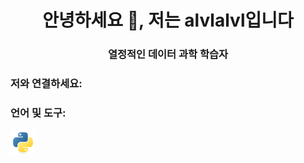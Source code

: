 <h1 align="center">안녕하세요 👋, 저는 alvlalvl입니다</h1>
<h3 align="center">열정적인 데이터 과학 학습자</h3>

<h3 align="left">저와 연결하세요:</h3>
<p align="left">
<!-- 여기에 연결할 링크를 추가하세요 -->
</p>

<h3 align="left">언어 및 도구:</h3>
<p align="left">
  <a href="https://www.python.org" target="_blank" rel="noreferrer">
    <img src="https://raw.githubusercontent.com/devicons/devicon/master/icons/python/python-original.svg" alt="python" width="40" height="40"/>
  </a>
  <!-- 다른 언어나 도구의 로고와 링크를 추가하세요 -->
</p>


<!--
**alvlalvl/alvlalvl** is a ✨ _special_ ✨ repository because its `README.md` (this file) appears on your GitHub profile.

Here are some ideas to get you started:

- 🔭 I’m currently working on ...
- 🌱 I’m currently learning ...
- 👯 I’m looking to collaborate on ...
- 🤔 I’m looking for help with ...
- 💬 Ask me about ...
- 📫 How to reach me: ...
- 😄 Pronouns: ...
- ⚡ Fun fact: ...
-->
